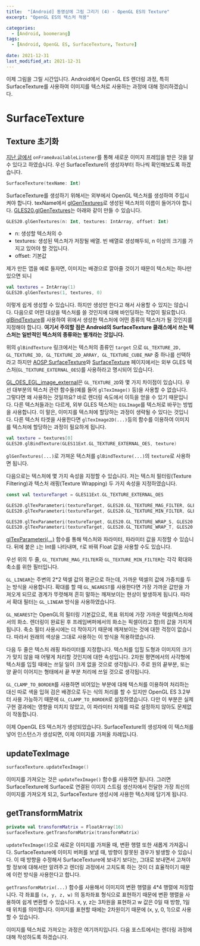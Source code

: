 ```yaml
---
title:  "[Android] 동영상에 그림 그리기 (4) - OpenGL ES의 Texture"
excerpt: "OpenGL ES의 텍스처 적용"

categories:
  - [Android, boomerang]
tags:
  - [Android, OpenGL ES, SurfaceTexture, Texture]
 
date: 2021-12-31
last_modified_at: 2021-12-31
---
```


이제 그림을 그릴 시간입니다. Android에서 OpenGL ES 렌더링 과정, 특히 SurfaceTexture를 사용하여 이미지를 텍스처로 사용하는 과정에 대해 정리하겠습니다.

# SurfaceTexture

## Texture 초기화

[지난 글에서](https://crewdaniel.github.io/posts/video_memo_2/#surfacetexture) `onFrameAvailableListener`를 통해 새로운 이미지 프레임을 받은 것을 알 수 있다고 하였습니다. 우선 SurfaceTexture의 생성자부터 하나씩 확인해보도록 하겠습니다.

```kotlin
SurfaceTexture(texName: Int)
```

SurfaceTexture를 생성하기 위해서는 외부에서 OpenGL 텍스처를 생성하여 주입시켜야 합니다. texName에서 [glGenTextures](https://www.khronos.org/registry/OpenGL-Refpages/es3.0/html/glGenTextures.xhtml)로 생성된 텍스처의 이름이 들어가야 합니다. [GLES20.glGenTextures](https://developer.android.com/reference/android/opengl/GLES20#glGenTextures(int,%20int[],%20int))는 아래와 같이 만들 수 있습니다.

```kotlin
GLES20.glGenTextures(n: Int, textures: IntArray, offset: Int)
```

- n: 생성할 텍스처의 수
- textures: 생성된 텍스처가 저장될 배열. 빈 배열로 생성해두되, n 이상의 크기를 가지고 있어야 할 것입니다.
- offset: 기본값

제가 만든 앱을 예로 들자면, 이미지는 배경으로 깔아줄 것이기 때문이 텍스처는 하나만 있으면 되니

```kotlin
val textures = IntArray(1)
GLES20.glGenTextures(1, textures, 0)
```

이렇게 쉽게 생성할 수 있습니다. 하지만 생성만 한다고 해서 사용할 수 있지는 않습니다. 다음으로 어떤 대상을 텍스처를 쓸 것인지에 대해 바인딩하는 작업이 필요합니다. [glBindTexture](https://www.khronos.org/registry/OpenGL-Refpages/es3.0/html/glBindTexture.xhtml)를 사용하여 위에서 생성한 텍스처에 어떤 종류의 텍스처가 될 것인지를 지정해야 합니다. **여기서 주의할 점은 Android의 SurfaceTexture 클래스에서 쓰는 텍스처는 일반적인 텍스처의 종류와는 별개라는 것입니다.**

위의 `glBindTexture` 링크에서는 텍스처의 종류인 `target` 으로 `GL_TEXTURE_2D, GL_TEXTURE_3D, GL_TEXTURE_2D_ARRAY, GL_TEXTURE_CUBE_MAP` 중 하나를 선택하라고 하지만 [AOSP SurfaceTexture](https://source.android.com/devices/graphics/arch-st)와 [SurfaceTexture](https://developer.android.com/reference/android/graphics/SurfaceTexture) 페이지에서는 외부 GLES 텍스처(`GL_TEXTURE_EXTERNAL_OES`)를 사용하라고 명시되어 있습니다.

[GL_OES_EGL_image_external](https://www.khronos.org/registry/OpenGL/extensions/OES/OES_EGL_image_external.txt)은 `GL_TEXTURE_2D`와 몇 가지 차이점이 있습니다. 우선 대부분의 텍스처 관련 함수들(예를 들어 `glTexImage()` 등)을 사용할 수 없습니다. 그렇다면 왜 사용하는 것일까요? 바로 렌더링 속도에서 이득을 얻을 수 있기 때문입니다. 다른 텍스처들과는 다르게, 외부 GLES 텍스처는 `EGLImage`를 텍스처로 바꾸는 방법을 사용합니다. 이 말은, 이미지를 텍스처에 할당하는 과정이 생략될 수 있다는 것입니다. 다른 텍스처 타겟을 사용한다면 `glTexImage2D(...)`등의 함수를 이용하여 이미지를 텍스처에 할당하는 과정이 필요하게 됩니다.

```kotlin
val texture = textures[0]
GLES20.glBindTexture(GLES11Ext.GL_TEXTURE_EXTERNAL_OES, texture)
```

`glGenTextures(...)`로 가져온 텍스처를 `glBindTexture(...)`의 `texture`로 사용하면 됩니다.

다음으로는 텍스처에 몇 가지 속성을 지정할 수 있습니다. 저는 텍스처 필터링(Texture Filtering)과 텍스처 래핑(Texture Wrapping) 두 가지 속성을 지정하였습니다.

```kotlin
const val textureTarget = GLES11Ext.GL_TEXTURE_EXTERNAL_OES

GLES20.glTexParameteri(textureTarget, GLES20.GL_TEXTURE_MAG_FILTER, GLES20.GL_LINEAR)
GLES20.glTexParameteri(textureTarget, GLES20.GL_TEXTURE_MIN_FILTER, GLES20.GL_NEAREST)

GLES20.glTexParameteri(textureTarget, GLES20.GL_TEXTURE_WRAP_S, GLES20.GL_CLAMP_TO_BORDER)
GLES20.glTexParameteri(textureTarget, GLES20.GL_TEXTURE_WRAP_T, GLES20.GL_CLAMP_TO_BORDER)
```

[glTexParameteri(...)](https://developer.android.com/reference/android/opengl/GLES20#glTexParameteri(int,%20int,%20int)) 함수를 통해 텍스처와 파라미터, 파라미터 값을 지정할 수 있습니다. 뒤에 붙은 `i`는 Int를 나타내며, `f`로 바꿔 Float 값을 사용할 수도 있습니다.

우선 위의 두 줄, `GL_TEXTURE_MAG_FILTER`와 `GL_TEXTURE_MIN_FILTER`는 각각 확대와 축소를 위한 필터입니다.

`GL_LINEAR`는 주변의 2*2 텍셀 값의 평균으로 하는데, 가까운 텍셀의 값에 가중치를 두는 방식을 사용합니다. 확대를 할 때 `GL_NEAREST`를 사용한다면 가장 가까운 값만을 가져오게 되므로 경계가 뚜렷해져 흔히 말하는 깨져보이는 현상이 발생하게 됩니다. 따라서 확대 필터는 `GL_LINEAR` 방식을 사용하였습니다.

`GL_NEAREST`는 OpenGL의 필터링 기본값으로, 목표 위치에 가장 가까운 텍셀(텍스처에서의 화소. 렌더링이 완료된 후 프레임버퍼에서의 화소는 픽셀이라고 함)의 값을 가지게 됩니다. 축소 필터 사용시에는 더 작아지기 때문에 깨져보이는 것에 대한 걱정이 없습니다. 따라서 원래의 색상을 그대로 사용하는 이 방식을 적용하였습니다.

다음 두 줄은 텍스처 래핑 파라미터를 지정합니다. 텍스처를 입힐 도형과 이미지의 크기가 맞지 않을 때 어떻게 처리할 것인지에 대한 속성입니다. 2차원 평면에서의 사각형에 텍스처를 입힐 때에는 쓰일 일이 크게 없을 것으로 생각됩니다. 주로 원의 끝부분, 또는 양 끝이 이어지는 형태에서 끝 부분 처리에 쓰일 것으로 생각됩니다.

`GL_CLAMP_TO_BORDER`를 사용하면 비어있는 부분에 대해 텍스처를 이용하여 처리하는 대신 따로 색을 입혀 검은 배경으로 두는 식의 처리를 할 수 있지만 OpenGL ES 3.2부터 사용 가능하기 때문에 `GL_CLAMP_TO_BORDER`로 설정하였습니다. 다만 이 부분은 실제 구현 결과에는 영향을 미치지 않았고, 이 파라미터 자체를 따로 설정하지 않아도 문제없이 작동합니다.

이제 OpenGL ES 텍스처가 생성되었습니다. SurfaceTexture의 생성자에 이 텍스처를 넣어 인스턴스가 생성되면, 이제 이미지를 가져올 차례입니다.

## updateTexImage

```kotlin
surfaceTexture.updateTexImage()
```

이미지를 가져오는 것은 `updateTexImage()` 함수를 사용하면 됩니다. 그러면 SurfaceTexture에 Surface로 연결된 이미지 스트림 생산자에서 전달한 가장 최신의 이미지를 가져오게 되고, SurfaceTexture 생성시에 사용한 텍스처에 담기게 됩니다.

## getTransformMatrix

```kotlin
private val transformMatrix = FloatArray(16)
surfaceTexture.getTransformMatrix(transformMatrix)
```

`updateTexImage()`으로 새로운 이미지를 가져올 때, 변환 행렬 또한 새롭게 가져옵니다. SurfaceTexture에 이미지 버퍼를 보낼 때, 방향이 잘못된 경우가 발생할 수 있습니다. 이 때 방향을 수정해서 SurfaceTexture에 보내기 보다는, 그대로 보내면서 고쳐야 할 정보에 대해서만 알려주고 렌더링 과정에서 고치도록 하는 것이 더 효율적이기 때문에 이런 방식을 사용한다고 합니다.

`getTransformMatrix(...)` 함수를 사용해서 이미지의 변환 행렬을 4*4 행렬에 저장합니다. 각 좌표를 `(x, y, z, w)` 의 동차좌표 형식으로 표현하기 때문에 변환 행렬을 사용하여 쉽게 변환할 수 있습니다. x, y, z는 3차원을 표현하고 w 값은 0일 때 방향, 1일 때 위치를 의미합니다. 이미지를 표현할 때에는 2차원이기 때문에 (x, y, 0, 1)으로 사용할 수 있습니다.

이미지를 텍스처로 가져오는 과정은 여기까지입니다. 다음 포스트에서는 렌더링 과정에 대해 작성하도록 하겠습니다.